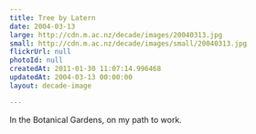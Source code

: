 ```yaml
---
title: Tree by Latern
date: 2004-03-13
large: http://cdn.m.ac.nz/decade/images/20040313.jpg
small: http://cdn.m.ac.nz/decade/images/small/20040313.jpg
flickrUrl: null
photoId: null
createdAt: 2011-01-30 11:07:14.996468
updatedAt: 2004-03-13 00:00:00
layout: decade-image

---
```

In the Botanical Gardens, on my path to work.
